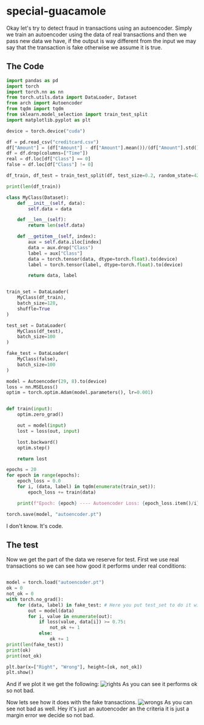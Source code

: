 # special-guacamole
Okay let's try to detect fraud in transactions using an autoencoder. Simply we train an autoencoder using the data of real transactions and then we pass new data we have, if the output is way different from the input we may say that the transaction is fake otherwise we assume it is true.  
## The Code

```python
import pandas as pd
import torch
import torch.nn as nn
from torch.utils.data import DataLoader, Dataset
from arch import Autoencoder
from tqdm import tqdm
from sklearn.model_selection import train_test_split
import matplotlib.pyplot as plt

device = torch.device("cuda")

df = pd.read_csv("creditcard.csv")
df["Amount"] = (df["Amount"] - df["Amount"].mean())/(df["Amount"].std())
df = df.drop(columns=["Time"])
real = df.loc[df["Class"] == 0]
false = df.loc[df["Class"] != 0]

df_train, df_test = train_test_split(df, test_size=0.2, random_state=42)

print(len(df_train))

class MyClass(Dataset):
    def __init__(self, data):
        self.data = data

    def __len__(self):
        return len(self.data)

    def __getitem__(self, index):
        aux = self.data.iloc[index]
        data = aux.drop("Class")
        label = aux["Class"]
        data = torch.tensor(data, dtype=torch.float).to(device)
        label = torch.tensor(label, dtype=torch.float).to(device)

        return data, label


train_set = DataLoader(
    MyClass(df_train),
    batch_size=128,
    shuffle=True
)

test_set = DataLoader(
    MyClass(df_test),
    batch_size=100
)

fake_test = DataLoader(
    MyClass(false),
    batch_size=100
)

model = Autoencoder(29, 8).to(device)
loss = nn.MSELoss()
optim = torch.optim.Adam(model.parameters(), lr=0.001)


def train(input):
    optim.zero_grad()

    out = model(input)
    lost = loss(out, input)

    lost.backward()
    optim.step()

    return lost

epochs = 20
for epoch in range(epochs):
    epoch_loss = 0.0
    for i, (data, label) in tqdm(enumerate(train_set)):
        epoch_loss += train(data)

    print(f"Epoch: {epoch} ---- Autoencoder Loss: {epoch_loss.item()/i}")

torch.save(model, "autoencoder.pt")


```

I don't know. It's code.  
## The test
Now we get the part of the data we reserve for test. First we use real transactions so we can see how good it performs under real conditions:  
```python

model = torch.load("autoencoder.pt")
ok = 0
not_ok = 0
with torch.no_grad():
    for (data, label) in fake_test: # Here you put test_set to do it with real transactions
        out = model(data)
        for i, value in enumerate(out):
            if loss(value, data[i]) >= 0.75:
                not_ok += 1
            else:
                ok += 1
print(len(fake_test))
print(ok)
print(not_ok)

plt.bar(x=["Right", "Wrong"], height=[ok, not_ok])
plt.show()
```
And if we plot it we get the following: 
![rights](https://user-images.githubusercontent.com/91338053/232322861-76f9ef7a-67b1-48ed-a550-977c851cff3d.png)
As you can see it performs ok so not bad.  

Now lets see how it does with the fake transactions.
![wrongs](https://user-images.githubusercontent.com/91338053/232322896-1da9b6ea-1614-4e8a-870f-5de83a8d1885.png)
As you can see not bad as well. Hey it's just an autoencoder an the criteria it is just a margin error we decide so not bad.
